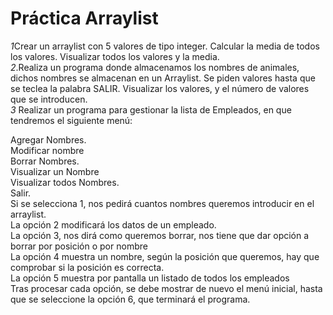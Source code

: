 # Práctica Arraylist  
*1*Crear un arraylist con 5 valores de tipo integer. Calcular la media de todos los valores.
Visualizar todos los valores y la media.  
*2*.Realiza un programa donde almacenamos los nombres de animales, dichos nombres se
almacenan en un Arraylist. Se piden valores hasta que se teclea la palabra SALIR.
Visualizar los valores, y el número de valores que se introducen.  
*3* Realizar un programa para gestionar la lista de Empleados, en que tendremos el
siguiente menú:  

Agregar Nombres.  
Modificar nombre  
Borrar Nombres.  
Visualizar un Nombre  
Visualizar todos Nombres.  
Salir.  
Si se selecciona 1, nos pedirá cuantos nombres queremos introducir en el arraylist.  
La opción 2 modificará los datos de un empleado.  
La opción 3, nos dirá como queremos borrar, nos tiene que dar opción a borrar por
posición o por nombre  
La opción 4 muestra un nombre, según la posición que queremos, hay que comprobar
si la posición es correcta.  
La opción 5 muestra por pantalla un listado de todos los empleados  
Tras procesar cada opción, se debe mostrar de nuevo el menú inicial, hasta que se
seleccione la opción 6, que terminará el programa.  